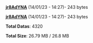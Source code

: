 [**jr8AdYNA**](/data/jr8AdYNA.txt) (14/01/23 - 14:27)- 243 bytes

[**jr8AdYNA**](/data/jr8AdYNA.txt) (14/01/23 - 14:27)- 243 bytes

**Total Datas**: 4320

**Total Size**: 26.79 MB / 26.8 MB